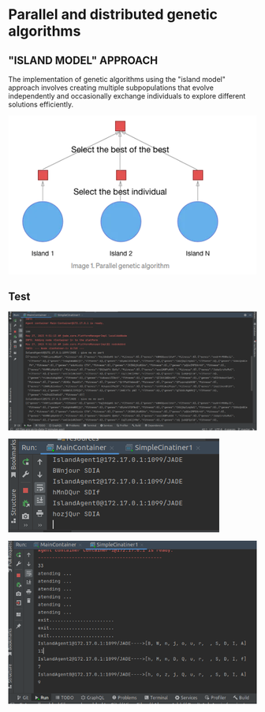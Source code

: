 # Parallel and distributed genetic algorithms
## "ISLAND MODEL" APPROACH
The implementation of genetic algorithms using the "island model" 
approach involves creating multiple subpopulations that evolve independently 
and occasionally exchange individuals to explore different solutions efficiently.

![Project Logo](screens/0.png)

## Test
![Project Logo](screens/1.png)


![Project Logo](screens/2.png)

![Project Logo](screens/3.png)
